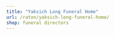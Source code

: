 ```yaml
---
title: "Yaksich Long Funeral Home"
url: /raton/yaksich-long-funeral-home/
shop: funeral directors
---
```

